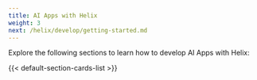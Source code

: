 ```yaml
---
title: AI Apps with Helix
weight: 3
next: /helix/develop/getting-started.md
---
```


Explore the following sections to learn how to develop AI Apps with Helix:

<!--more-->

{{< default-section-cards-list >}}
